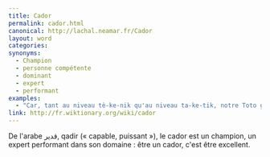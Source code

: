 ```yaml
---
title: Cador
permalink: cador.html
canonical: http://lachal.neamar.fr/Cador
layout: word
categories:
synonyms:
  - Champion
  - personne compétente
  - dominant
  - expert
  - performant
examples:
  - "Car, tant au niveau tè-ke-nik qu'au niveau ta-ke-tik, notre Toto godelureau n'est pas un cador de la littérature : l'art ossianique, les versets élégiaques, les sonnets rimbaldiens, ce n'est pas pour lui. (cf. Histoires)"
link: http://fr.wiktionary.org/wiki/cador
---
```


De l'arabe &#1602;&#1583;&#1610;&#1585;, qadir (« capable, puissant »), le cador est un champion, un expert performant dans son domaine : être un cador, c'est être excellent.

